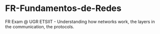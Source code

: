 # FR-Fundamentos-de-Redes
FR Exam @ UGR ETSIIT - Understanding how networks work, the layers in the communication, the protocols.
